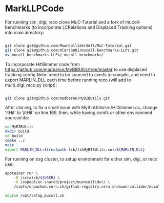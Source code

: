 # MarkLLPCode

For running sim, digi, reco clone MuC-Tutorial and a fork of mucoll-benchmarks (to incorporate LCRelations and Displaced Tracking options) into main directory:

```bash

git clone git@github.com:MuonColliderSoft/MuC-Tutorial.git
git clone git@github.com:mlarson02/mucoll-benchmarks-LLPs.git
mv mucoll-benchmarks-LLPs/ mucoll-benchmarks/
```

To incorporate HitSlimmer code from https://github.com/madbaron/MyBIBUtils/tree/master to use displaced tracking config
Note: need to be sourced to cvmfs to compile, and need to export MARLIN_DLL each time before running reco (will add to multi_digi_reco.py script):

```bash

git clone git@github.com:madbaron/MyBIBUtils.git

```

After cloning, to fix a small issue with MyBibUtils/src/HitSlimmer.cc, change 'itHit' to 'jitHit' on line 169, then, while having cvmfs or other environment sourced do:

```bash
cd MyBIBUtils
mkdir build
cd build
cmake ../
make
export MARLIN_DLL=$(realpath lib/libMyBIBUtils.so):${MARLIN_DLL}
```

For running on osg cluster, to setup environment for either sim, digi, or reco use: 
```bash
apptainer run \
    -B /scratch/${USER} \
    -B /ospool/uc-shared/project/muoncollider/ \
    /cvmfs/unpacked.cern.ch/gitlab-registry.cern.ch/muon-collider/mucoll-deploy/mucoll:2.9-alma9

source /opt/setup_mucoll.sh
```
